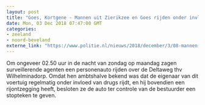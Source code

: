```yaml
---
layout: post
title: "Goes, Kortgene - Mannen uit Zierikzee en Goes rijden onder invloed"
date: Mon, 03 Dec 2018 07:47:00 GMT
categories: 
- zeeland 
- noord-beveland 
externe_link: "https://www.politie.nl/nieuws/2018/december/3/08-mannen-uit-zierikzee-en-goes-rijden-onder-invloed.html"
---
```


Om ongeveer 02.50 uur in de nacht van zondag op maandag zagen surveillerende agenten een personenauto rijden over de Deltaweg thv Wilhelminadorp. Omdat hen ambtshalve bekend was dat de eigenaar van dit voertuig regelmatig onder invloed van drugs rijdt, en hij bovendien een rijontzegging heeft, besloten ze de auto ter controle van de bestuurder een stopteken te geven.
